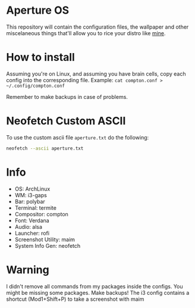 # Aperture OS

This repository will contain the configuration files, the wallpaper and other miscelaneous things that'll allow you to rice your distro like [mine](https://www.reddit.com/r/unixporn/comments/9er5t0/i3gaps_arch_my_first_rice_super_excited_aperture/).

# How to install

Assuming you're on Linux, and assuming you have brain cells, copy each config into the corresponding file.
Example: `cat compton.conf > ~/.config/compton.conf`

Remember to make backups in case of problems.

# Neofetch Custom ASCII

To use the custom ascii file `aperture.txt` do the following:

```bash
neofetch --ascii aperture.txt
```

# Info

- OS: ArchLinux
- WM: i3-gaps
- Bar: polybar
- Terminal: termite
- Compositor: compton
- Font: Verdana
- Audio: alsa
- Launcher: rofi
- Screenshot Utility: maim
- System Info Gen: neofetch

# Warning

I didn't remove all commands from my packages inside the configs. You might be missing some packages. Make backups!
The i3 config contains a shortcut (Mod1+Shift+P) to take a screenshot with maim

